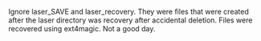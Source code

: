 Ignore laser_SAVE and laser_recovery. They were files that were created after the laser directory was recovery after 
accidental deletion. Files were recovered using ext4magic. Not a good day.
